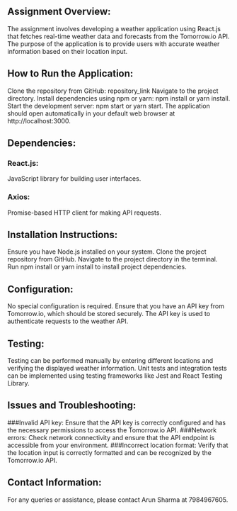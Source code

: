 ## Assignment Overview:
The assignment involves developing a weather application using React.js that fetches real-time weather data and forecasts from the Tomorrow.io API. The purpose of the application is to provide users with accurate weather information based on their location input.

## How to Run the Application:
Clone the repository from GitHub: repository_link
Navigate to the project directory.
Install dependencies using npm or yarn: npm install or yarn install.
Start the development server: npm start or yarn start.
The application should open automatically in your default web browser at http://localhost:3000.


## Dependencies:
### React.js:
JavaScript library for building user interfaces.
### Axios: 
Promise-based HTTP client for making API requests.


## Installation Instructions:
Ensure you have Node.js installed on your system.
Clone the project repository from GitHub.
Navigate to the project directory in the terminal.
Run npm install or yarn install to install project dependencies.

## Configuration:
No special configuration is required. Ensure that you have an API key from Tomorrow.io, which should be stored securely. The API key is used to authenticate requests to the weather API.

## Testing:
Testing can be performed manually by entering different locations and verifying the displayed weather information. Unit tests and integration tests can be implemented using testing frameworks like Jest and React Testing Library.

## Issues and Troubleshooting:
###Invalid API key: 
Ensure that the API key is correctly configured and has the necessary permissions to access the Tomorrow.io API.
###Network errors: 
Check network connectivity and ensure that the API endpoint is accessible from your environment.
###Incorrect location format:
Verify that the location input is correctly formatted and can be recognized by the Tomorrow.io API.

## Contact Information:
For any queries or assistance, please contact Arun Sharma at 7984967605.
